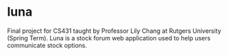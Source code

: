 # luna

Final project for CS431 taught by Professor Lily Chang at Rutgers University (Spring Term).
Luna is a stock forum web application used to help users communicate stock options.
